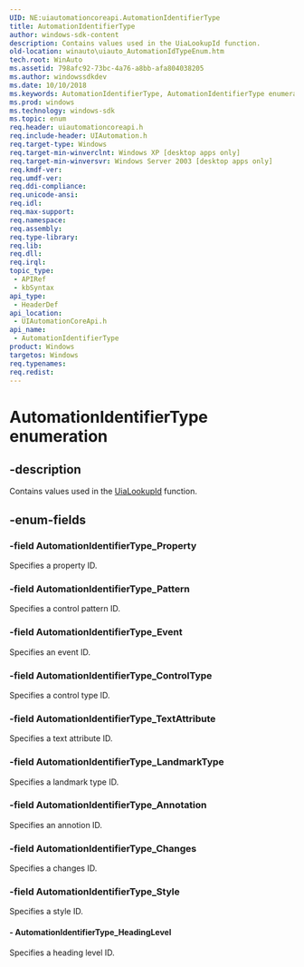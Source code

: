 ```yaml
---
UID: NE:uiautomationcoreapi.AutomationIdentifierType
title: AutomationIdentifierType
author: windows-sdk-content
description: Contains values used in the UiaLookupId function.
old-location: winauto\uiauto_AutomationIdTypeEnum.htm
tech.root: WinAuto
ms.assetid: 798afc92-73bc-4a76-a8bb-afa804038205
ms.author: windowssdkdev
ms.date: 10/10/2018
ms.keywords: AutomationIdentifierType, AutomationIdentifierType enumeration [Windows Accessibility], AutomationIdentifierType_Annotation, AutomationIdentifierType_Changes, AutomationIdentifierType_ControlType, AutomationIdentifierType_Event, AutomationIdentifierType_HeadingLevel, AutomationIdentifierType_LandmarkType, AutomationIdentifierType_Pattern, AutomationIdentifierType_Property, AutomationIdentifierType_Style, AutomationIdentifierType_TextAttribute, uiauto.uiauto_AutomationIdTypeEnum, uiauto_AutomationIdTypeEnum, uiautomationcoreapi/AutomationIdentifierType, uiautomationcoreapi/AutomationIdentifierType_Annotation, uiautomationcoreapi/AutomationIdentifierType_Changes, uiautomationcoreapi/AutomationIdentifierType_ControlType, uiautomationcoreapi/AutomationIdentifierType_Event, uiautomationcoreapi/AutomationIdentifierType_HeadingLevel, uiautomationcoreapi/AutomationIdentifierType_LandmarkType, uiautomationcoreapi/AutomationIdentifierType_Pattern, uiautomationcoreapi/AutomationIdentifierType_Property, uiautomationcoreapi/AutomationIdentifierType_Style, uiautomationcoreapi/AutomationIdentifierType_TextAttribute, winauto.uiauto_AutomationIdTypeEnum
ms.prod: windows
ms.technology: windows-sdk
ms.topic: enum
req.header: uiautomationcoreapi.h
req.include-header: UIAutomation.h
req.target-type: Windows
req.target-min-winverclnt: Windows XP [desktop apps only]
req.target-min-winversvr: Windows Server 2003 [desktop apps only]
req.kmdf-ver: 
req.umdf-ver: 
req.ddi-compliance: 
req.unicode-ansi: 
req.idl: 
req.max-support: 
req.namespace: 
req.assembly: 
req.type-library: 
req.lib: 
req.dll: 
req.irql: 
topic_type:
 - APIRef
 - kbSyntax
api_type:
 - HeaderDef
api_location:
 - UIAutomationCoreApi.h
api_name:
 - AutomationIdentifierType
product: Windows
targetos: Windows
req.typenames: 
req.redist: 
---
```


# AutomationIdentifierType enumeration


## -description


Contains values used in the <a href="https://msdn.microsoft.com/9906acea-5246-4f01-8d76-03b89ff2f789">UiaLookupId</a> function.


## -enum-fields




### -field AutomationIdentifierType_Property

Specifies a property ID.


### -field AutomationIdentifierType_Pattern

Specifies a control pattern ID.


### -field AutomationIdentifierType_Event

Specifies an event ID.


### -field AutomationIdentifierType_ControlType

Specifies a control type ID.


### -field AutomationIdentifierType_TextAttribute

Specifies a text attribute ID.


### -field AutomationIdentifierType_LandmarkType

Specifies a landmark type ID.


### -field AutomationIdentifierType_Annotation

Specifies an annotion ID.


### -field AutomationIdentifierType_Changes

Specifies a changes ID.


### -field AutomationIdentifierType_Style

Specifies a style ID.


#### - AutomationIdentifierType_HeadingLevel

Specifies a heading level ID.

